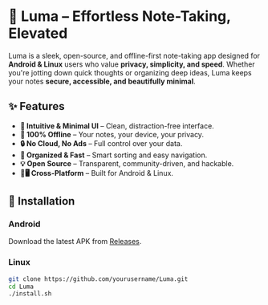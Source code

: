 # 🌙 Luma – Effortless Note-Taking, Elevated  

Luma is a sleek, open-source, and offline-first note-taking app designed for **Android & Linux** users who value **privacy, simplicity, and speed**. Whether you're jotting down quick thoughts or organizing deep ideas, Luma keeps your notes **secure, accessible, and beautifully minimal**.  

## ✨ Features  

- **📝 Intuitive & Minimal UI** – Clean, distraction-free interface.  
- **📶 100% Offline** – Your notes, your device, your privacy.  
- **🔒 No Cloud, No Ads** – Full control over your data.  
- **📂 Organized & Fast** – Smart sorting and easy navigation.  
- **💡 Open Source** – Transparent, community-driven, and hackable.  
- **📱🖥️ Cross-Platform** – Built for Android & Linux.  

## 🚀 Installation  

### **Android**  
Download the latest APK from [Releases](https://github.com/yourusername/Luma/releases).  

### **Linux**  
```bash
git clone https://github.com/yourusername/Luma.git
cd Luma
./install.sh
